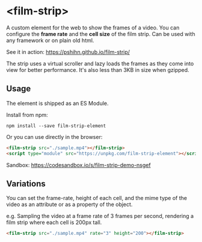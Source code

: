 # \<film-strip\>

A custom element for the web to show the frames of a video. You can configure the **frame rate** and the **cell size** of the film strip. Can be used with any framework or on plain old html. 

See it in action: https://pshihn.github.io/film-strip/

The strip uses a virtual scroller and lazy loads the frames as they come into view for better performance. It's also less than 3KB in size when gzipped. 

## Usage

The element is shipped as an ES Module. 

Install from npm:

```
npm install --save film-strip-element
```

Or you can use directly in the browser:

```html
<film-strip src="./sample.mp4"></film-strip>
<script type="module" src="https://unpkg.com/film-strip-element"></script>
```

Sandbox: https://codesandbox.io/s/film-strip-demo-nsgef

## Variations

You can set the frame-rate, height of each cell, and the mime type of the video as an attribute or as a property of the object. 

e.g. Sampling the video at a frame rate of 3 frames per second, rendering a film strip where each cell is 200px tall.

```html
<film-strip src="./sample.mp4" rate="3" height="200"></film-strip>
```
